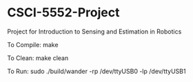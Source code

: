 # CSCI-5552-Project
Project for Introduction to Sensing and Estimation in Robotics

To Compile:
    make
    
To Clean:
    make clean

To Run:
    sudo ./build/wander -rp /dev/ttyUSB0 -lp /dev/ttyUSB1



